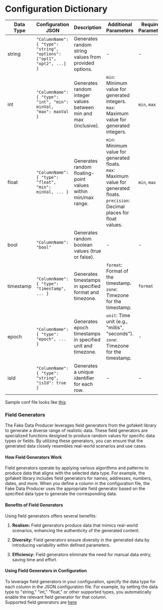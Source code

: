 # Configuration Dictionary

| Data Type | Configuration JSON                                                     | Description                                                      | Additional Parameters                                                                                                                         | Required Parameters | Default Values                       |
|-----------|------------------------------------------------------------------------|------------------------------------------------------------------|-----------------------------------------------------------------------------------------------------------------------------------------------|---------------------|--------------------------------------|
| string    | `"ColumnName": { "type": "string", "options": ["opt1", "opt2", ...] }` | Generates random string values from provided options.            | -                                                                                                                                             | -                   | -                                    |
| int       | `"ColumnName": { "type": "int", "min": minVal, "max": maxVal }`        | Generates random integer values between min and max (inclusive). | `min`: Minimum value for generated integers. <br> `max`: Maximum value for generated integers.                                                | `min`, `max`        | -                                    |
| float     | `"ColumnName": { "type": "float", "min": minVal, ... }`                | Generates random floating-point values within min/max range.     | `min`: Minimum value for generated floats. <br> `max`: Maximum value for generated floats. <br> `precision`: Decimal places for float values. | `min`, `max`        | `precision` = 2                      |
| bool      | `"ColumnName": "bool"`                                                 | Generates random boolean values (true or false).                 | -                                                                                                                                             | -                   | -                                    |
| timestamp | `"ColumnName": { "type": "timestamp", ... }`                           | Generates timestamps in specified format and timezone.           | `format`: Format of the timestamp. <br> `zone`: Timezone for the timestamp.                                                                   | `format`            | `zone` = "Local"                     |
| epoch     | `"ColumnName": { "type": "epoch", ... }`                               | Generates epoch timestamps in specified unit and timezone.       | `unit`: Time unit (e.g., "millis", "seconds"). <br> `zone`: Timezone for the timestamp.                                                       | -                   | `unit` = "seconds", `zone` = "Local" |
| isId      | `"ColumnName": { "type": "string", "isId": true }`                     | Generates a unique identifier for each row.                      | -                                                                                                                                             | -                   | -                                    |

Sample conf file looks like [this](data.json)

### Field Generators

The Fake Data Producer leverages field generators from the gofakeit library to generate a diverse range of realistic data. These field generators are specialized functions designed to produce random values for specific data types or fields. By utilizing these generators, you can ensure that the generated data closely resembles real-world scenarios and use cases.

#### How Field Generators Work

Field generators operate by applying various algorithms and patterns to produce data that aligns with the selected data type. For example, the gofakeit library includes field generators for names, addresses, numbers, dates, and more. When you define a column in the configuration file, the Fake Data Producer uses the appropriate field generator based on the specified data type to generate the corresponding data.

#### Benefits of Field Generators

Using field generators offers several benefits:

1. **Realism:** Field generators produce data that mimics real-world scenarios, enhancing the authenticity of the generated content.

2. **Diversity:** Field generators ensure diversity in the generated data by introducing variability within defined parameters.

3. **Efficiency:** Field generators eliminate the need for manual data entry, saving time and effort.

#### Using Field Generators in Configuration

To leverage field generators in your configuration, specify the data type for each column in the JSON configuration file. For example, by setting the data type to "string," "int," "float," or other supported types, you automatically enable the relevant field generator for that column.
<br> Supported field generators are [here](../pkg/generators/fieldgenerators.go)